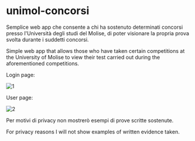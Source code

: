 # unimol-concorsi

Semplice web app che consente a chi ha sostenuto determinati concorsi presso l'Università degli studi del Molise, di poter visionare la propria prova svolta durante i suddetti concorsi.

Simple web app that allows those who have taken certain competitions at the University of Molise to view their test carried out during the aforementioned competitions.

Login page:

![1](https://user-images.githubusercontent.com/43413304/187881522-79c8d9ef-8b08-4c38-b103-934fc814bfb3.png)

User page:

![2](https://user-images.githubusercontent.com/43413304/187881611-99020424-20b3-4b36-8487-5f26f77c3290.png)

Per motivi di privacy non mostrerò esempi di prove scritte sostenute.

For privacy reasons I will not show examples of written evidence taken.

